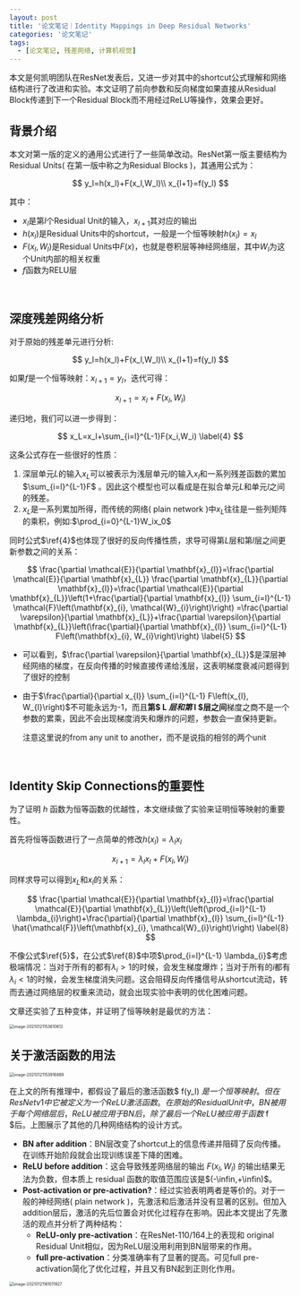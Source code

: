 ```yaml
---
layout: post
title: '论文笔记｜Identity Mappings in Deep Residual Networks'
categories: '论文笔记'
tags:
  - [论文笔记, 残差网络, 计算机视觉]
---
```


本文是何凯明团队在ResNet发表后，又进一步对其中的shortcut公式理解和网络结构进行了改进和实验。本文证明了前向参数和反向梯度如果直接从Residual Block传递到下一个Residual Block而不用经过ReLU等操作，效果会更好。

## 背景介绍

本文对第一版的定义的通用公式进行了一些简单改动。ResNet第一版主要结构为Residual Units( 在第一版中称之为Residual Blocks )，其通用公式为：

$$
y_l=h(x_l)+F(x_l,W_l)\\
x_{l+1}=f(y_l)
$$

其中：

- $x_l$是第$l$个Residual Unit的输入，$x_{l+1}$其对应的输出
- $h(x_l)$是Residual Units中的shortcut，一般是一个恒等映射$h(x_l)=x_l$
- $F(x_l,W_l)$是Residual Units中$F(x)$，也就是卷积层等神经网络层，其中$W_l$为这个Unit内部的相关权重
- $f$函数为RELU层

<br>

## 深度残差网络分析

对于原始的残差单元进行分析:

$$
y_l=h(x_l)+F(x_l,W_l)\\
x_{l+1}=f(y_l)
$$

如果$f$是一个恒等映射：$x_{l+1}=y_l$，迭代可得：

$$
x_{l+1}=x_{l}+F(x_l,W_l)
$$

递归地，我们可以进一步得到：

$$
x_L=x_l+\sum_{i=l}^{L-1}F(x_i,W_i)
\label{4}
$$

这条公式存在一些很好的性质：

1. 深层单元$L$的输入$x_L$可以被表示为浅层单元$l$的输入$x_l$和一系列残差函数的累加$\sum_{i=l}^{L-1}F$ 。因此这个模型也可以看成是在拟合单元$L$和单元$l$之间的残差。
2. $x_L$是一系列累加所得，而传统的网络( plain network )中$x_L$往往是一些列矩阵的乘积，例如:$\prod_{i=0}^{L-1}W_ix_0$

同时公式$\ref{4}$也体现了很好的反向传播性质，求导可得第$L$层和第$l$层之间更新参数之间的关系：

$$
\frac{\partial \mathcal{E}}{\partial \mathbf{x}_{l}}=\frac{\partial \mathcal{E}}{\partial \mathbf{x}_{L}} \frac{\partial \mathbf{x}_{L}}{\partial \mathbf{x}_{l}}=\frac{\partial \mathcal{E}}{\partial \mathbf{x}_{L}}\left(1+\frac{\partial}{\partial \mathbf{x}_{l}} \sum_{i=l}^{L-1} \mathcal{F}\left(\mathbf{x}_{i}, \mathcal{W}_{i}\right)\right) =\frac{\partial \varepsilon}{\partial \mathbf{x}_{L}}+\frac{\partial \varepsilon}{\partial \mathbf{x}_{L}}\left(\frac{\partial}{\partial \mathbf{x}_{l}} \sum_{i=l}^{L-1} F\left(\mathbf{x}_{i}, W_{i}\right)\right)
\label{5}
$$

- 可以看到，$\frac{\partial \varepsilon}{\partial \mathbf{x}_{L}}$是深层神经网络的梯度，在反向传播的时候直接传递给浅层，这表明梯度衰减问题得到了很好的控制

- 由于$\frac{\partial}{\partial x_{l}} \sum_{i=l}^{L-1} F\left(x_{l}, W_{l}\right)$不可能永远为-1，而且**第$ L $层和第$ l $层之间**梯度之商不是一个参数的累乘，因此不会出现梯度消失和爆炸的问题，参数会一直保持更新。

  注意这里说的from any unit to another，而不是说指的相邻的两个unit

<br>

## Identity Skip Connections的重要性

为了证明 $h$ 函数为恒等函数的优越性，本文继续做了实验来证明恒等映射的重要性。

首先将恒等函数进行了一点简单的修改$h(x_l)=\lambda_lx_l$

$$
x_{l+1}=\lambda_lx_l+F(x_l,W_l)
$$

同样求导可以得到$x_L$和$x_l$的关系：

$$
\frac{\partial \mathcal{E}}{\partial \mathbf{x}_{l}}=\frac{\partial \mathcal{E}}{\partial \mathbf{x}_{L}}\left(\left(\prod_{i=l}^{L-1} \lambda_{i}\right)+\frac{\partial}{\partial \mathbf{x}_{l}} \sum_{i=l}^{L-1} \hat{\mathcal{F}}\left(\mathbf{x}_{i}, \mathcal{W}_{i}\right)\right)
\label{8}
$$

不像公式$\ref{5}$，在公式$\ref{8}$中项$\prod_{i=l}^{L-1} \lambda_{i}$考虑极端情况：当对于所有的都有$\lambda_i>1$的时候，会发生梯度爆炸；当对于所有的$i$都有$\lambda_i<1$的时候，会发生梯度消失问题。这会阻碍反向传播信号从shortcut流动，转而去通过网络层的权重来流动，就会出现实验中表明的优化困难问题。

文章还实验了五种变体，并证明了恒等映射是最优的方法：

<img src="https://ysyisyourbrother.github.io/images/posts_img/ResNetv2/image-20210121153610612.png" alt="image-20210121153610612" style="zoom: 50%;" />

<br>

## 关于激活函数的用法

<img src="https://ysyisyourbrother.github.io/images/posts_img/ResNetv2/image-20210121153916889.png" alt="image-20210121153916889" style="zoom: 50%;" />

在上文的所有推理中，都假设了最后的激活函数$ f(y_l) $是一个恒等映射。但在ResNetv1中它被定义为一个ReLU激活函数。在原始的Residual Unit中，BN被用于每个网络层后，ReLU被应用于BN后，除了最后一个ReLU被应用于函数$ f $后。上图展示了其他的几种网络结构的设计方式。

- **BN after addition**：BN层改变了shortcut上的信息传递并阻碍了反向传播。在训练开始阶段就会出现训练误差下降的困难。
- **ReLU before addition**：这会导致残差网络层的输出 $F(x_l,W_l)$ 的输出结果无法为负数，但本质上 residual 函数的取值范围应该是$(-\infin,+\infin)$。
- **Post-activation or pre-activation?**：经过实验表明两者是等价的。对于一般的神经网络( plain network )，先激活和后激活并没有显著的区别。但加入addition层后，激活的先后位置会对优化过程存在影响。因此本文提出了先激活的观点并分析了两种结构：
  - **ReLU-only pre-activation**：在ResNet-110/164上的表现和 original Residual Unit相似，因为ReLU层没用利用到BN层带来的作用。
  - **full pre-activation**：分类准确率有了显著的提高。可见full pre-activation简化了优化过程，并且又有BN起到正则化作用。

<img src="https://ysyisyourbrother.github.io/images/posts_img/ResNetv2/image-20210121161011927.png" alt="image-20210121161011927" style="zoom:50%;" />